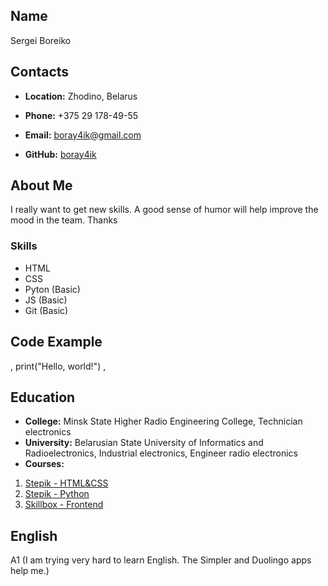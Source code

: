 ## **Name**
Sergei Boreiko
## **Contacts**
* **Location:** Zhodino, Belarus

* **Phone:** +375 29 178-49-55

* **Email:** boray4ik@gmail.com

* **GitHub:** [boray4ik](https://github.com/boray4ik)

## **About Me**
I really want to get new skills. A good sense of humor will help improve the mood in the team. Thanks
### **Skills**
* HTML
* CSS
* Pyton (Basic)
* JS (Basic)
* Git (Basic)
## **Code Example**
,
print("Hello, world!")
,
## **Education**
* **College:** Minsk State Higher Radio Engineering College, Technician electronics
* **University:** Belarusian State University of Informatics and Radioelectronics, Industrial electronics, Engineer radio electronics
* **Courses:**
1. [Stepik - HTML&CSS](https://stepik.org/course/38218/syllabus?auth=login)
2. [Stepik - Python](https://stepik.org/course/67/syllabus)
3. [Skillbox - Frontend](https://skillbox.ru/course/frontend-pro-expert/)
## **English**
A1 (I am trying very hard to learn English. The Simpler and Duolingo apps help me.)
